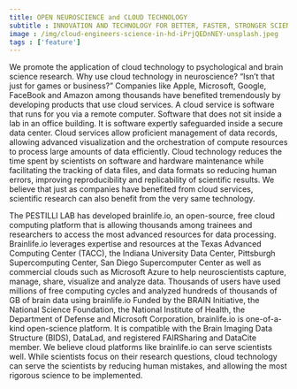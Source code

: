 ```yaml
---
title: OPEN NEUROSCIENCE and CLOUD TECHNOLOGY
subtitle : INNOVATION AND TECHNOLOGY FOR BETTER, FASTER, STRONGER SCIENCE
image : /img/cloud-engineers-science-in-hd-iPrjQEDnNEY-unsplash.jpeg
tags : ['feature']
---
```

We promote the application of cloud technology to psychological and brain science research. Why use cloud technology in neuroscience? “Isn’t that just for games or business?” Companies like Apple, Microsoft, Google, FaceBook and Amazon among thousands have benefited tremendously by developing products that use cloud services. A cloud service is software that runs for you via a remote computer. Software that does not sit inside a lab in an office building. It is software expertly safeguarded inside a secure data center. Cloud services allow proficient management of data records, allowing advanced visualization and the orchestration of compute resources to process large amounts of data efficiently. Cloud technology reduces the time spent by scientists on software and hardware maintenance while facilitating the tracking of data files, and data formats so reducing human errors, improving reproducibility and replicability of scientific results. We believe that just as companies have benefited from cloud services, scientific research can also benefit from the very same technology. 
 
The PESTILLI LAB has developed brainlife.io, an open-source, free cloud computing platform that is allowing thousands among trainees and researchers to access the most advanced resources for data processing. Brainlife.io leverages expertise and resources at the Texas Advanced Computing Center (TACC), the Indiana University Data Center, Pittsburgh Supercomputing Center, San Diego Supercomputer Center as well as commercial clouds such as Microsoft Azure to help neuroscientists capture, manage, share, visualize and analyze data. Thousands of users have used millions of free computing cycles and analyzed hundreds of thousands of GB of brain data using brainlife.io Funded by the BRAIN Initiative, the National Science Foundation, the National Institute of Health, the Department of Defense and Microsoft Corporation, brainlife.io is one-of-a-kind open-science platform. It is compatible with the Brain Imaging Data Structure (BIDS), DataLad, and registered FAIRSharing and DataCite member. We believe cloud platforms like brainlife.io can serve scientists well. While scientists focus on their research questions, cloud technology can serve the scientists by reducing human mistakes, and allowing the most rigorous science to be implemented.
